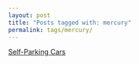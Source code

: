 ```yaml
---
layout: post
title: "Posts tagged with: mercury"
permalink: tags/mercury/
---
```

[Self-Parking Cars](/2011/08/self-parking-cars)
